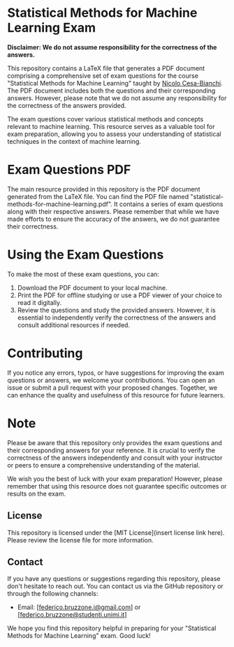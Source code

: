 # Statistical Methods for Machine Learning Exam 

**Disclaimer: We do not assume responsibility for the correctness of the answers.**

This repository contains a LaTeX file that generates a PDF document comprising a comprehensive set of exam questions for the course "Statistical Methods for Machine Learning" taught by [Nicolo Cesa-Bianchi](https://cesa-bianchi.di.unimi.it/MSA/index_22-23.html). The PDF document includes both the questions and their corresponding answers. However, please note that we do not assume any responsibility for the correctness of the answers provided.

The exam questions cover various statistical methods and concepts relevant to machine learning. This resource serves as a valuable tool for exam preparation, allowing you to assess your understanding of statistical techniques in the context of machine learning.

# Exam Questions PDF
The main resource provided in this repository is the PDF document generated from the LaTeX file. You can find the PDF file named "statistical-methods-for-machine-learning.pdf". It contains a series of exam questions along with their respective answers. Please remember that while we have made efforts to ensure the accuracy of the answers, we do not guarantee their correctness.

# Using the Exam Questions
To make the most of these exam questions, you can:

1. Download the PDF document to your local machine.
2. Print the PDF for offline studying or use a PDF viewer of your choice to read it digitally.
3. Review the questions and study the provided answers. However, it is essential to independently verify the correctness of the answers and consult additional resources if needed.

# Contributing
If you notice any errors, typos, or have suggestions for improving the exam questions or answers, we welcome your contributions. You can open an issue or submit a pull request with your proposed changes. Together, we can enhance the quality and usefulness of this resource for future learners.

# Note
Please be aware that this repository only provides the exam questions and their corresponding answers for your reference. It is crucial to verify the correctness of the answers independently and consult with your instructor or peers to ensure a comprehensive understanding of the material.

We wish you the best of luck with your exam preparation! However, please remember that using this resource does not guarantee specific outcomes or results on the exam.

## License

This repository is licensed under the [MIT License](insert license link here). Please review the license file for more information.

## Contact

If you have any questions or suggestions regarding this repository, please don't hesitate to reach out. You can contact us via the GitHub repository or through the following channels:
- Email: [federico.bruzzone.i@gmail.com] or [federico.bruzzone@studenti.unimi.it]

We hope you find this repository helpful in preparing for your "Statistical Methods for Machine Learning" exam. Good luck!

